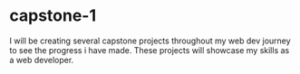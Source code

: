 # capstone-1
I will be creating several capstone projects throughout my web dev journey to see the progress i have made. These projects will showcase my skills as a web developer.
